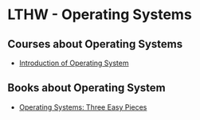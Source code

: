 # LTHW - Operating Systems


## Courses about Operating Systems
- [Introduction of Operating System](https://classroom.udacity.com/courses/ud923/l)

## Books about Operating System
- [Operating Systems: Three Easy Pieces](http://pages.cs.wisc.edu/~remzi/OSTEP/)

